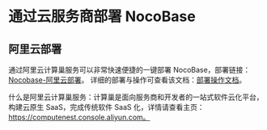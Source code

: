 # 通过云服务商部署 NocoBase

## 阿里云部署

通过阿里云计算巢服务可以非常快速便捷的一键部署 NocoBase，部署链接：[Nocobase-阿里云部署](https://computenest.console.aliyun.com/service/instance/create/default?type=user&ServiceName=NocoBase%20%E7%A4%BE%E5%8C%BA%E7%89%88)。
详细的部署与操作可查看该文档：[部署操作文档](https://github.com/aliyun-computenest/quickstart-nocobase/blob/main/.computenest/docs/index.md)。

什么是阿里云计算巢服务：计算巢是面向服务商和开发者的一站式软件云化平台，构建云原生 SaaS，完成传统软件 SaaS 化，详情请查看主页：https://computenest.console.aliyun.com。

